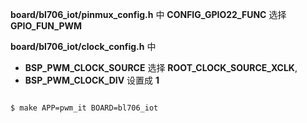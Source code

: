 **board/bl706_iot/pinmux_config.h** 中 **CONFIG_GPIO22_FUNC** 选择 **GPIO_FUN_PWM**

**board/bl706_iot/clock_config.h** 中 

- **BSP_PWM_CLOCK_SOURCE** 选择 **ROOT_CLOCK_SOURCE_XCLK**,
- **BSP_PWM_CLOCK_DIV** 设置成 **1**

```bash

$ make APP=pwm_it BOARD=bl706_iot

```